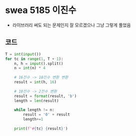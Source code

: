 # swea 5185 이진수

- 라이브러리 써도 되는 문제인지 잘 모르겠으나 그냥 그렇게 풀었음



## 코드

```python
T = int(input())
for tc in range(1, T + 1):
    n, h = input().split()
    n = int(n) * 4
 
    # 16진수 -> 10진수 변환 변환
    result = int(h, 16)
 
    # 10진수 -> 2진수 변환
    result = format(result, 'b')
    length = len(result)
 
    while length != n:
        result = '0' + result
        length+=1
 
    print(f'#{tc} {result}')
```

